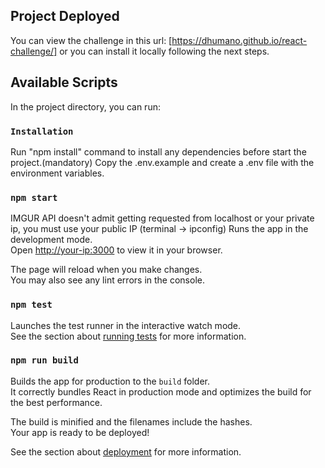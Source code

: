 ## Project Deployed 
You can view the challenge in this url: [https://dhumano.github.io/react-challenge/]
or you can install it locally following the next steps.

## Available Scripts
In the project directory, you can run:

### `Installation`
Run "npm install" command to install any dependencies before start the project.(mandatory)
Copy the .env.example and create a .env file with the environment variables.

### `npm start`
IMGUR API doesn't admit getting requested from localhost or your private ip, you must use your public IP (terminal -> ipconfig)
Runs the app in the development mode.\
Open [http://your-ip:3000](http://your-ip:3000) to view it in your browser.

The page will reload when you make changes.\
You may also see any lint errors in the console.

### `npm test`

Launches the test runner in the interactive watch mode.\
See the section about [running tests](https://facebook.github.io/create-react-app/docs/running-tests) for more information.

### `npm run build`

Builds the app for production to the `build` folder.\
It correctly bundles React in production mode and optimizes the build for the best performance.

The build is minified and the filenames include the hashes.\
Your app is ready to be deployed!

See the section about [deployment](https://facebook.github.io/create-react-app/docs/deployment) for more information.
